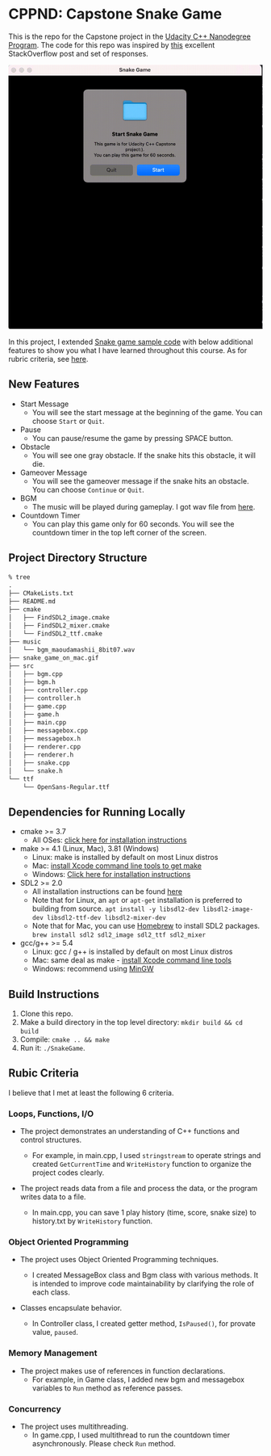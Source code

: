 # CPPND: Capstone Snake Game

This is the repo for the Capstone project in the [Udacity C++ Nanodegree Program](https://www.udacity.com/course/c-plus-plus-nanodegree--nd213). The code for this repo was inspired by [this](https://codereview.stackexchange.com/questions/212296/snake-game-in-c-with-sdl) excellent StackOverflow post and set of responses.

<img src="snake_game_on_mac.gif"/>

In this project, I extended [Snake game sample code](https://github.com/udacity/CppND-Capstone-Snake-Game) with below additional features to show you what I have learned throughout this course. As for rubric criteria, see [here](#rubric-criteria).

## New Features
- Start Message
  - You will see the start message at the beginning of the game. You can choose `Start` or `Quit`.
- Pause
  - You can pause/resume the game by pressing SPACE button.
- Obstacle
  - You will see one gray obstacle. If the snake hits this obstacle, it will die.
- Gameover Message
  - You will see the gameover message if the snake hits an obstacle. You can choose `Continue` or `Quit`.
- BGM
  - The music will be played during gameplay. I got wav file from [here](https://maoudamashii.jokersounds.com/list/bgm11.html).
- Countdown Timer
  - You can play this game only for 60 seconds. You will see the countdown timer in the top left corner of the screen.

## Project Directory Structure

```
% tree
.
├── CMakeLists.txt
├── README.md
├── cmake
│   ├── FindSDL2_image.cmake
│   ├── FindSDL2_mixer.cmake
│   └── FindSDL2_ttf.cmake
├── music
│   └── bgm_maoudamashii_8bit07.wav
├── snake_game_on_mac.gif
├── src
│   ├── bgm.cpp
│   ├── bgm.h
│   ├── controller.cpp
│   ├── controller.h
│   ├── game.cpp
│   ├── game.h
│   ├── main.cpp
│   ├── messagebox.cpp
│   ├── messagebox.h
│   ├── renderer.cpp
│   ├── renderer.h
│   ├── snake.cpp
│   └── snake.h
└── ttf
    └── OpenSans-Regular.ttf
```

## Dependencies for Running Locally
* cmake >= 3.7
  * All OSes: [click here for installation instructions](https://cmake.org/install/)
* make >= 4.1 (Linux, Mac), 3.81 (Windows)
  * Linux: make is installed by default on most Linux distros
  * Mac: [install Xcode command line tools to get make](https://developer.apple.com/xcode/features/)
  * Windows: [Click here for installation instructions](http://gnuwin32.sourceforge.net/packages/make.htm)
* SDL2 >= 2.0
  * All installation instructions can be found [here](https://wiki.libsdl.org/Installation)
  * Note that for Linux, an `apt` or `apt-get` installation is preferred to building from source.
  `apt install -y libsdl2-dev libsdl2-image-dev libsdl2-ttf-dev libsdl2-mixer-dev`
  * Note that for Mac, you can use [Homebrew](https://brew.sh/) to install SDL2 packages.
  `brew install sdl2 sdl2_image sdl2_ttf sdl2_mixer`
* gcc/g++ >= 5.4
  * Linux: gcc / g++ is installed by default on most Linux distros
  * Mac: same deal as make - [install Xcode command line tools](https://developer.apple.com/xcode/features/)
  * Windows: recommend using [MinGW](http://www.mingw.org/)

## Build Instructions

1. Clone this repo.
2. Make a build directory in the top level directory: `mkdir build && cd build`
3. Compile: `cmake .. && make`
4. Run it: `./SnakeGame`.

## Rubic Criteria
I believe that I met at least the following 6 criteria.

### Loops, Functions, I/O
- The project demonstrates an understanding of C++ functions and control structures.
  - For example, in main.cpp, I used `stringstream` to operate strings and created `GetCurrentTime` and `WriteHistory` function to organize the project codes clearly.

- The project reads data from a file and process the data, or the program writes data to a file.
  - In main.cpp, you can save 1 play history (time, score, snake size) to history.txt by `WriteHistory` function.

### Object Oriented Programming
- The project uses Object Oriented Programming techniques.
  - I created MessageBox class and Bgm class with various methods. It is intended to improve code maintainability by clarifying the role of each class.

- Classes encapsulate behavior.
  - In Controller class, I created getter method, `IsPaused()`, for provate value, `paused`.

### Memory Management
- The project makes use of references in function declarations.
  - For example, in Game class, I added new bgm and messagebox variables to `Run` method as reference passes.

### Concurrency
- The project uses multithreading.
  - In game.cpp, I used multithread to run the countdown timer asynchronously. Please check `Run` method.